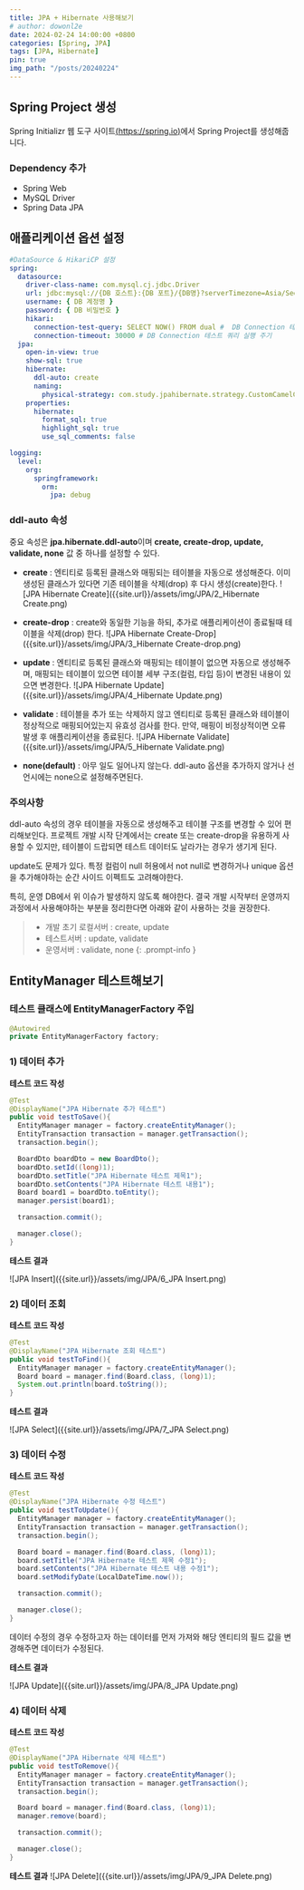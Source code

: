 ```yaml
---
title: JPA + Hibernate 사용해보기
# author: dowonl2e
date: 2024-02-24 14:00:00 +0800
categories: [Spring, JPA]
tags: [JPA, Hibernate]
pin: true
img_path: "/posts/20240224"
---
```


## **Spring Project 생성**

Spring Initializr 웹 도구 사이트[(https://spring.io)](https://start.spring.io/)에서 Spring Project를 생성해줍니다.

### **Dependency 추가**

- Spring Web
- MySQL Driver
- Spring Data JPA

## **애플리케이션 옵션 설정**

```yaml
#DataSource & HikariCP 설정
spring:
  datasource:
    driver-class-name: com.mysql.cj.jdbc.Driver
    url: jdbc:mysql://{DB 호스트}:{DB 포트}/{DB명}?serverTimezone=Asia/Seoul
    username: { DB 계정명 }
    password: { DB 비밀번호 }
    hikari:
      connection-test-query: SELECT NOW() FROM dual #  DB Connection 테스트 쿼리
      connection-timeout: 30000 # DB Connection 테스트 쿼리 실행 주기
  jpa:
    open-in-view: true
    show-sql: true
    hibernate:
      ddl-auto: create
      naming:
        physical-strategy: com.study.jpahibernate.strategy.CustomCamelCaseToSnakeNamingStrategy
    properties:
      hibernate:
        format_sql: true
        highlight_sql: true
        use_sql_comments: false

logging:
  level:
    org:
      springframework:
        orm:
          jpa: debug
```

### **ddl-auto 속성**

중요 속성은 **jpa.hibernate.ddl-auto**이며 <span class="text-blue">**create, create-drop, update, validate, none**</span> 값 중 하나를 설정할 수 있다.

- **create** : 엔티티로 등록된 클래스와 매핑되는 테이블을 자동으로 생성해준다. 이미 생성된 클래스가 있다면 기존 테이블을 삭제(drop) 후 다시 생성(create)한다.
  ![JPA Hibernate Create]({{site.url}}/assets/img/JPA/2_Hibernate Create.png)

- **create-drop** : create와 동일한 기능을 하되, 추가로 애플리케이션이 종료될때 테이블을 삭제(drop) 한다.
  ![JPA Hibernate Create-Drop]({{site.url}}/assets/img/JPA/3_Hibernate Create-drop.png)

- **update** : 엔티티로 등록된 클래스와 매핑되는 테이블이 없으면 자동으로 생성해주며, 매핑되는 테이블이 있으면 테이블 세부 구조(컬럼, 타입 등)이 변경된 내용이 있으면 변경한다.
  ![JPA Hibernate Update]({{site.url}}/assets/img/JPA/4_Hibernate Update.png)

- **validate** : 테이블을 추가 또는 삭제하지 않고 엔티티로 등록된 클래스와 테이블이 정상적으로 매핑되어있는지 유효성 검사를 한다. 만약, 매핑이 비정상적이면 오류 발생 후 애플리케이션을 종료된다.
  ![JPA Hibernate Validate]({{site.url}}/assets/img/JPA/5_Hibernate Validate.png)

- **none(default)** : 아무 일도 일어나지 않는다. ddl-auto 옵션을 추가하지 않거나 선언시에는 none으로 설정해주면된다.

### **주의사항**

ddl-auto 속성의 경우 테이블을 자동으로 생성해주고 테이블 구조를 변경할 수 있어 편리해보인다. 프로젝트 개발 시작 단계에서는 create 또는 create-drop을 유용하게 사용할 수 있지만, 테이블이 드랍되면 테스트 데이터도 날라가는 경우가 생기게 된다.

update도 문제가 있다. 특정 컬럼이 null 허용에서 not null로 변경하거나 unique 옵션을 추가해야하는 순간 사이드 이펙트도 고려해야한다.

특히, 운영 DB에서 위 이슈가 발생하지 않도록 해야한다. 결국 개발 시작부터 운영까지 과정에서 사용해야하는 부분을 정리한다면 아래와 같이 사용하는 것을 권장한다.

> - 개발 초기 로컬서버 : create, update
> - 테스트서버 : update, validate
> - 운영서버 : validate, none
>   {: .prompt-info }

## **EntityManager 테스트해보기**

### **테스트 클래스에 EntityManagerFactory 주입**

```java
@Autowired
private EntityManagerFactory factory;
```

### **1) 데이터 추가**

**테스트 코드 작성**

```java
@Test
@DisplayName("JPA Hibernate 추가 테스트")
public void testToSave(){
  EntityManager manager = factory.createEntityManager();
  EntityTransaction transaction = manager.getTransaction();
  transaction.begin();

  BoardDto boardDto = new BoardDto();
  boardDto.setId((long)1);
  boardDto.setTitle("JPA Hibernate 테스트 제목1");
  boardDto.setContents("JPA Hibernate 테스트 내용1");
  Board board1 = boardDto.toEntity();
  manager.persist(board1);

  transaction.commit();

  manager.close();
}
```

**테스트 결과**

![JPA Insert]({{site.url}}/assets/img/JPA/6_JPA Insert.png)

### **2) 데이터 조회**

**테스트 코드 작성**

```java
@Test
@DisplayName("JPA Hibernate 조회 테스트")
public void testToFind(){
  EntityManager manager = factory.createEntityManager();
  Board board = manager.find(Board.class, (long)1);
  System.out.println(board.toString());
}
```

**테스트 결과**

![JPA Select]({{site.url}}/assets/img/JPA/7_JPA Select.png)

### **3) 데이터 수정**

**테스트 코드 작성**

```java
@Test
@DisplayName("JPA Hibernate 수정 테스트")
public void testToUpdate(){
  EntityManager manager = factory.createEntityManager();
  EntityTransaction transaction = manager.getTransaction();
  transaction.begin();

  Board board = manager.find(Board.class, (long)1);
  board.setTitle("JPA Hibernate 테스트 제목 수정1");
  board.setContents("JPA Hibernate 테스트 내용 수정1");
  board.setModifyDate(LocalDateTime.now());

  transaction.commit();

  manager.close();
}
```

데이터 수정의 경우 수정하고자 하는 데이터를 먼저 가져와 해당 엔티티의 필드 값을 변경해주면 데이터가 수정된다.

**테스트 결과**

![JPA Update]({{site.url}}/assets/img/JPA/8_JPA Update.png)

### **4) 데이터 삭제**

**테스트 코드 작성**

```java
@Test
@DisplayName("JPA Hibernate 삭제 테스트")
public void testToRemove(){
  EntityManager manager = factory.createEntityManager();
  EntityTransaction transaction = manager.getTransaction();
  transaction.begin();

  Board board = manager.find(Board.class, (long)1);
  manager.remove(board);

  transaction.commit();

  manager.close();
}
```

**테스트 결과**
![JPA Delete]({{site.url}}/assets/img/JPA/9_JPA Delete.png)
